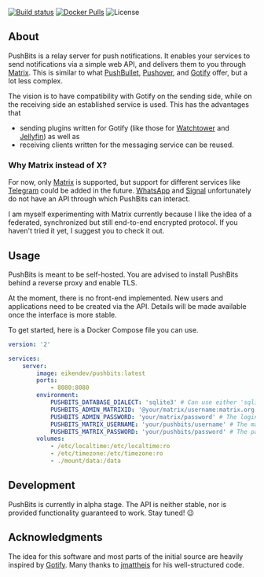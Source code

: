 [![Build status](https://img.shields.io/travis/eikendev/pushbits/master)](https://travis-ci.com/github/eikendev/pushbits/builds/)
[![Docker Pulls](https://img.shields.io/docker/pulls/eikendev/pushbits)](https://hub.docker.com/r/eikendev/pushbits)
![License](https://img.shields.io/github/license/eikendev/pushbits)

## About

PushBits is a relay server for push notifications.
It enables your services to send notifications via a simple web API, and delivers them to you through [Matrix](https://matrix.org/).
This is similar to what [PushBullet](https://www.pushbullet.com/), [Pushover](https://pushover.net/), and [Gotify](https://gotify.net/) offer, but a lot less complex.

The vision is to have compatibility with Gotify on the sending side, while on the receiving side an established service is used.
This has the advantages that
- sending plugins written for Gotify (like those for [Watchtower](https://containrrr.dev/watchtower/) and [Jellyfin](https://jellyfin.org/)) as well as
- receiving clients written for the messaging service can be reused.

### Why Matrix instead of X?

For now, only [Matrix](https://matrix.org/) is supported, but support for different services like [Telegram](https://telegram.org/) could be added in the future.
[WhatsApp](https://www.whatsapp.com/) and [Signal](https://signal.org/) unfortunately do not have an API through which PushBits can interact.

I am myself experimenting with Matrix currently because I like the idea of a federated, synchronized but still end-to-end encrypted protocol.
If you haven't tried it yet, I suggest you to check it out.

## Usage

PushBits is meant to be self-hosted.
You are advised to install PushBits behind a reverse proxy and enable TLS.

At the moment, there is no front-end implemented.
New users and applications need to be created via the API.
Details will be made available once the interface is more stable.

To get started, here is a Docker Compose file you can use.
```yaml
version: '2'

services:
    server:
        image: eikendev/pushbits:latest
        ports:
            - 8080:8080
        environment:
            PUSHBITS_DATABASE_DIALECT: 'sqlite3' # Can use either 'sqlite3' or 'mysql'.
            PUSHBITS_ADMIN_MATRIXID: '@your/matrix/username:matrix.org' # The matrix account on which the admin will receive their notifications.
            PUSHBITS_ADMIN_PASSWORD: 'your/matrix/password' # The login password of the admin for PushBits. Default username is 'admin'.
            PUSHBITS_MATRIX_USERNAME: 'your/pushbits/username' # The matrix account from which PushBits notifications are sent to users.
            PUSHBITS_MATRIX_PASSWORD: 'your/pushbits/password' # The password of the above account.
        volumes:
            - /etc/localtime:/etc/localtime:ro
            - /etc/timezone:/etc/timezone:ro
            - ./mount/data:/data
```

## Development

PushBits is currently in alpha stage.
The API is neither stable, nor is provided functionality guaranteed to work.
Stay tuned! 😉

## Acknowledgments

The idea for this software and most parts of the initial source are heavily inspired by [Gotify](https://gotify.net/).
Many thanks to [jmattheis](https://jmattheis.de/) for his well-structured code.
